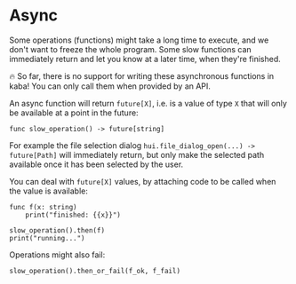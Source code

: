 # Async

Some operations (functions) might take a long time to execute, and we don't want to freeze the whole program. Some slow functions can immediately return and let you know at a later time, when they're finished.

🔥 So far, there is no support for writing these asynchronous functions in kaba! You can only call them when provided by an API.

An async function will return `future[X]`, i.e. is a value of type `X` that will only be available at a point in the future:
```kaba
func slow_operation() -> future[string]
```

For example the file selection dialog `hui.file_dialog_open(...) -> future[Path]` will immediately return, but only make the selected path available once it has been selected by the user.

You can deal with `future[X]` values, by attaching code to be called when the value is available:
```kaba
func f(x: string)
    print("finished: {{x}}")

slow_operation().then(f)
print("running...")
```

Operations might also fail:
```kaba
slow_operation().then_or_fail(f_ok, f_fail)
```

